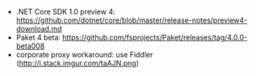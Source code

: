 ﻿* .NET Core SDK 1.0 preview 4: https://github.com/dotnet/core/blob/master/release-notes/preview4-download.md
* Paket 4 beta: https://github.com/fsprojects/Paket/releases/tag/4.0.0-beta008
* corporate proxy workaround: use Fiddler (http://i.stack.imgur.com/taAJN.png)